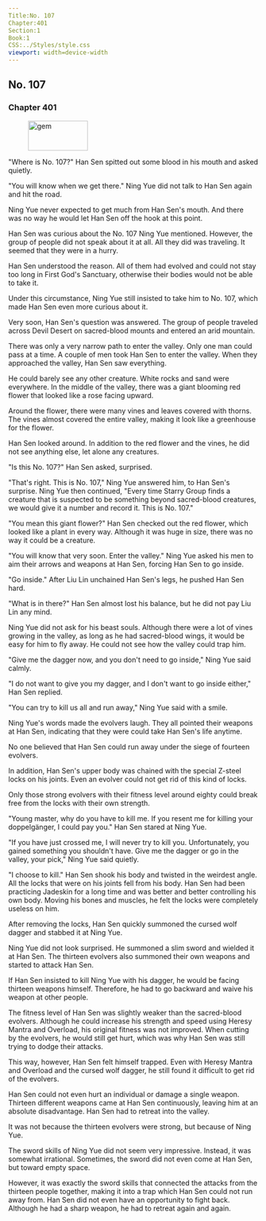 ```yaml
---
Title:No. 107 
Chapter:401 
Section:1 
Book:1 
CSS:../Styles/style.css 
viewport: width=device-width
---
```

  
## No. 107
### Chapter 401
  
<figure>
	<img src="../Images/gem.gif" alt="gem" id="gem" width="120" height="60" />
</figure>
  

  
"Where is No. 107?" Han Sen spitted out some blood in his mouth and asked quietly.

"You will know when we get there." Ning Yue did not talk to Han Sen again and hit the road.

Ning Yue never expected to get much from Han Sen's mouth. And there was no way he would let Han Sen off the hook at this point.

Han Sen was curious about the No. 107 Ning Yue mentioned. However, the group of people did not speak about it at all. All they did was traveling. It seemed that they were in a hurry.

Han Sen understood the reason. All of them had evolved and could not stay too long in First God's Sanctuary, otherwise their bodies would not be able to take it.

Under this circumstance, Ning Yue still insisted to take him to No. 107, which made Han Sen even more curious about it.

Very soon, Han Sen's question was answered. The group of people traveled across Devil Desert on sacred-blood mounts and entered an arid mountain.

There was only a very narrow path to enter the valley. Only one man could pass at a time. A couple of men took Han Sen to enter the valley. When they approached the valley, Han Sen saw everything.

He could barely see any other creature. White rocks and sand were everywhere. In the middle of the valley, there was a giant blooming red flower that looked like a rose facing upward.

Around the flower, there were many vines and leaves covered with thorns. The vines almost covered the entire valley, making it look like a greenhouse for the flower.

Han Sen looked around. In addition to the red flower and the vines, he did not see anything else, let alone any creatures.

"Is this No. 107?" Han Sen asked, surprised.

"That's right. This is No. 107," Ning Yue answered him, to Han Sen's surprise. Ning Yue then continued, "Every time Starry Group finds a creature that is suspected to be something beyond sacred-blood creatures, we would give it a number and record it. This is No. 107."

"You mean this giant flower?" Han Sen checked out the red flower, which looked like a plant in every way. Although it was huge in size, there was no way it could be a creature.

"You will know that very soon. Enter the valley." Ning Yue asked his men to aim their arrows and weapons at Han Sen, forcing Han Sen to go inside.

"Go inside." After Liu Lin unchained Han Sen's legs, he pushed Han Sen hard.

"What is in there?" Han Sen almost lost his balance, but he did not pay Liu Lin any mind.

Ning Yue did not ask for his beast souls. Although there were a lot of vines growing in the valley, as long as he had sacred-blood wings, it would be easy for him to fly away. He could not see how the valley could trap him.

"Give me the dagger now, and you don't need to go inside," Ning Yue said calmly.

"I do not want to give you my dagger, and I don't want to go inside either," Han Sen replied.

"You can try to kill us all and run away," Ning Yue said with a smile.

Ning Yue's words made the evolvers laugh. They all pointed their weapons at Han Sen, indicating that they were could take Han Sen's life anytime.

No one believed that Han Sen could run away under the siege of fourteen evolvers.

In addition, Han Sen's upper body was chained with the special Z-steel locks on his joints. Even an evolver could not get rid of this kind of locks.

Only those strong evolvers with their fitness level around eighty could break free from the locks with their own strength.

"Young master, why do you have to kill me. If you resent me for killing your doppelgänger, I could pay you." Han Sen stared at Ning Yue.

"If you have just crossed me, I will never try to kill you. Unfortunately, you gained something you shouldn't have. Give me the dagger or go in the valley, your pick," Ning Yue said quietly.

"I choose to kill." Han Sen shook his body and twisted in the weirdest angle. All the locks that were on his joints fell from his body. Han Sen had been practicing Jadeskin for a long time and was better and better controlling his own body. Moving his bones and muscles, he felt the locks were completely useless on him.

After removing the locks, Han Sen quickly summoned the cursed wolf dagger and stabbed it at Ning Yue.

Ning Yue did not look surprised. He summoned a slim sword and wielded it at Han Sen. The thirteen evolvers also summoned their own weapons and started to attack Han Sen.

If Han Sen insisted to kill Ning Yue with his dagger, he would be facing thirteen weapons himself. Therefore, he had to go backward and waive his weapon at other people.

The fitness level of Han Sen was slightly weaker than the sacred-blood evolvers. Although he could increase his strength and speed using Heresy Mantra and Overload, his original fitness was not improved. When cutting by the evolvers, he would still get hurt, which was why Han Sen was still trying to dodge their attacks.

This way, however, Han Sen felt himself trapped. Even with Heresy Mantra and Overload and the cursed wolf dagger, he still found it difficult to get rid of the evolvers.

Han Sen could not even hurt an individual or damage a single weapon. Thirteen different weapons came at Han Sen continuously, leaving him at an absolute disadvantage. Han Sen had to retreat into the valley.

It was not because the thirteen evolvers were strong, but because of Ning Yue.

The sword skills of Ning Yue did not seem very impressive. Instead, it was somewhat irrational. Sometimes, the sword did not even come at Han Sen, but toward empty space.

However, it was exactly the sword skills that connected the attacks from the thirteen people together, making it into a trap which Han Sen could not run away from. Han Sen did not even have an opportunity to fight back. Although he had a sharp weapon, he had to retreat again and again.